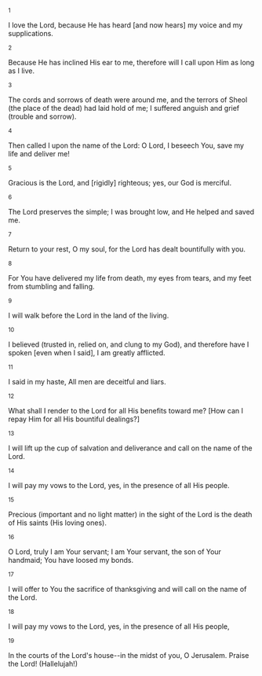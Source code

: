 <sup>1</sup> 

I love the Lord, because He has heard [and now hears] my voice and my supplications. 

<sup>2</sup> 

Because He has inclined His ear to me, therefore will I call upon Him as long as I live. 

<sup>3</sup> 

The cords and sorrows of death were around me, and the terrors of Sheol (the place of the dead) had laid hold of me; I suffered anguish and grief (trouble and sorrow). 

<sup>4</sup> 

Then called I upon the name of the Lord: O Lord, I beseech You, save my life and deliver me! 

<sup>5</sup> 

Gracious is the Lord, and [rigidly] righteous; yes, our God is merciful. 

<sup>6</sup> 

The Lord preserves the simple; I was brought low, and He helped and saved me. 

<sup>7</sup> 

Return to your rest, O my soul, for the Lord has dealt bountifully with you. 

<sup>8</sup> 

For You have delivered my life from death, my eyes from tears, and my feet from stumbling and falling. 

<sup>9</sup> 

I will walk before the Lord in the land of the living. 

<sup>10</sup> 

I believed (trusted in, relied on, and clung to my God), and therefore have I spoken [even when I said], I am greatly afflicted. 

<sup>11</sup> 

I said in my haste, All men are deceitful and liars. 

<sup>12</sup> 

What shall I render to the Lord for all His benefits toward me? [How can I repay Him for all His bountiful dealings?] 

<sup>13</sup> 

I will lift up the cup of salvation and deliverance and call on the name of the Lord. 

<sup>14</sup> 

I will pay my vows to the Lord, yes, in the presence of all His people. 

<sup>15</sup> 

Precious (important and no light matter) in the sight of the Lord is the death of His saints (His loving ones). 

<sup>16</sup> 

O Lord, truly I am Your servant; I am Your servant, the son of Your handmaid; You have loosed my bonds. 

<sup>17</sup> 

I will offer to You the sacrifice of thanksgiving and will call on the name of the Lord. 

<sup>18</sup> 

I will pay my vows to the Lord, yes, in the presence of all His people, 

<sup>19</sup> 

In the courts of the Lord's house--in the midst of you, O Jerusalem. Praise the Lord! (Hallelujah!)